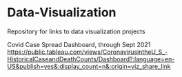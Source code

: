 # Data-Visualization

Repository for links to data visualization projects

Covid Case Spread Dashboard, through Sept 2021
https://public.tableau.com/views/CoronavirusintheU_S_-HistoricalCaseandDeathCounts/Dashboard?:language=en-US&publish=yes&:display_count=n&:origin=viz_share_link

